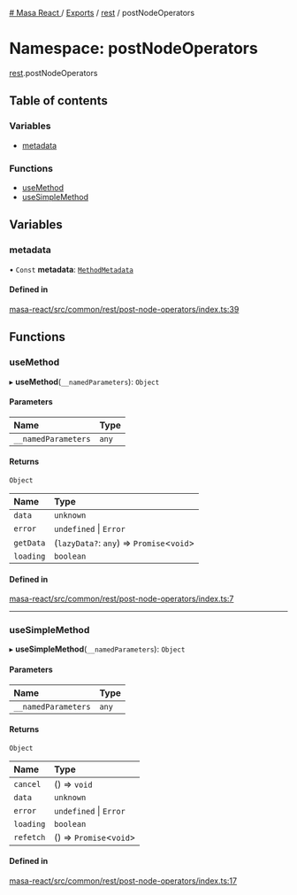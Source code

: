 [# Masa React
](../README.md) / [Exports](../modules.md) / [rest](rest.md) / postNodeOperators

# Namespace: postNodeOperators

[rest](rest.md).postNodeOperators

## Table of contents

### Variables

- [metadata](rest.postNodeOperators.md#metadata)

### Functions

- [useMethod](rest.postNodeOperators.md#usemethod)
- [useSimpleMethod](rest.postNodeOperators.md#usesimplemethod)

## Variables

### metadata

• `Const` **metadata**: [`MethodMetadata`](../interfaces/rest.MethodMetadata.md)

#### Defined in

[masa-react/src/common/rest/post-node-operators/index.ts:39](https://github.com/masa-finance/masa-react/blob/9cffd5b/src/common/rest/post-node-operators/index.ts#L39)

## Functions

### useMethod

▸ **useMethod**(`__namedParameters`): `Object`

#### Parameters

| Name | Type |
| :------ | :------ |
| `__namedParameters` | `any` |

#### Returns

`Object`

| Name | Type |
| :------ | :------ |
| `data` | `unknown` |
| `error` | `undefined` \| `Error` |
| `getData` | (`lazyData?`: `any`) => `Promise`<`void`\> |
| `loading` | `boolean` |

#### Defined in

[masa-react/src/common/rest/post-node-operators/index.ts:7](https://github.com/masa-finance/masa-react/blob/9cffd5b/src/common/rest/post-node-operators/index.ts#L7)

___

### useSimpleMethod

▸ **useSimpleMethod**(`__namedParameters`): `Object`

#### Parameters

| Name | Type |
| :------ | :------ |
| `__namedParameters` | `any` |

#### Returns

`Object`

| Name | Type |
| :------ | :------ |
| `cancel` | () => `void` |
| `data` | `unknown` |
| `error` | `undefined` \| `Error` |
| `loading` | `boolean` |
| `refetch` | () => `Promise`<`void`\> |

#### Defined in

[masa-react/src/common/rest/post-node-operators/index.ts:17](https://github.com/masa-finance/masa-react/blob/9cffd5b/src/common/rest/post-node-operators/index.ts#L17)

